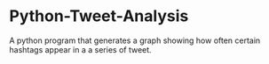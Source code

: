 # Python-Tweet-Analysis
A python program that generates a graph showing how often certain hashtags appear in a a series of tweet.
